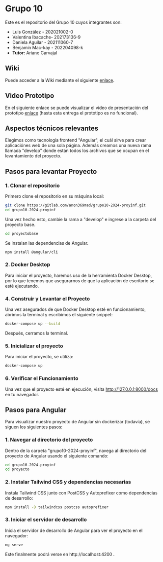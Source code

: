 # Grupo 10
Este es el repositorio del Grupo 10 cuyos integrantes son:
* Luis González - 202021002-0
* Valentina Ibacache- 202173136-9
* Daniela Aguilar - 202111060-7
* Benjamín Mac-kay - 202204098-k
* **Tutor:** Ariane Carvajal

## Wiki
Puede acceder a la Wiki mediante el siguiente [enlace](https://gitlab.com/anon369mad/grupo10-2024-proyinf/-/wikis/home).

## Video Prototipo
En el siguiente enlace se puede visualizar el video de presentación del prototipo [enlace](https://www.youtube.com/watch?v=YPCQg1orsf8) (hasta esta entrega el prototipo es no funcional).

## Aspectos técnicos relevantes

Elegimos como tecnología frontend "Angular", el cuál sirve para crear aplicaciónes web de una sola página. Además creamos una nueva rama llamada "develop" donde están todos los archivos que se ocupan en el levantamiento del proyecto.

## Pasos para levantar Proyecto

### 1. Clonar el repositorio
Primero clone el repositorio en su máquina local:

```bash
git clone https://gitlab.com/anon369mad/grupo10-2024-proyinf.git
cd grupo10-2024-proyinf
```
Una vez hecho esto, cambie la rama a "develop" e ingrese a la carpeta del proyecto base.

```bash
cd proyectobase
```
Se instalan las dependencias de Angular.
```bash
npm install @angular/cli
```

### 2. Docker Desktop
Para iniciar el proyecto, haremos uso de la herramienta Docker Desktop, por lo que tenemos que asegurarnos de que la aplicación de escritorio se esté ejecutando.

### 4. Construir y Levantar el Proyecto
Una vez asegurados de que Docker Desktop esté en funcionamiento, abrimos la terminal y escribimos el siguiente snippet:

```bash
docker-compose up --build
```
Después, cerramos la terminal.

### 5. Inicializar el proyecto
Para iniciar el proyecto, se utiliza:

```bash
docker-compose up
```

### 6. Verificar el Funcionamiento
Una vez que el proyecto esté en ejecución, visita http://127.0.0.1:8000/docs en tu navegador.

## Pasos para Angular
Para visualizar nuestro proyecto de Angular sin dockerizar (todavía), se siguen los siguientes pasos:

### 1. Navegar al directorio del proyecto
Dentro de la carpeta "grupo10-2024-proyinf", navega al directorio del proyecto de Angular usando el siguiente comando:
```bash
cd grupo10-2024-proyinf
cd proyecto
```

### 2. Instalar Tailwind CSS y dependencias necesarias
Instala Tailwind CSS junto con PostCSS y Autoprefixer como dependencias de desarrollo:

```bash
npm install -D tailwindcss postcss autoprefixer
```

### 3. Iniciar el servidor de desarrollo
Inicia el servidor de desarrollo de Angular para ver el proyecto en el navegador:

```bash
ng serve
```
Este finalmente podrá verse en http://localhost:4200 .